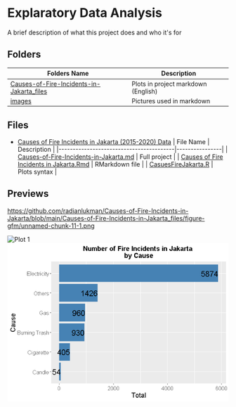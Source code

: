 
# Explaratory Data Analysis

A brief description of what this project does and who it's for


## Folders

| Folders Name                              | Description                                  |
|-------------------------------------------|----------------------------------------------|
| [Causes-of-Fire-Incidents-in-Jakarta_files](https://github.com/radianlukman/Causes-of-Fire-Incidents-in-Jakarta/tree/main/Causes-of-Fire-Incidents-in-Jakarta_files/figure-gfm) | Plots in project markdown (English)          |
| [images](https://github.com/radianlukman/Causes-of-Fire-Incidents-in-Jakarta/tree/main/images)                                    | Pictures used in markdown                    |

## Files
- [Causes of Fire Incidents in Jakarta (2015-2020) Data](https://github.com/radianlukman/Causes-of-Fire-Incidents-in-Jakarta/blob/main/CausesFireJakarta.csv)
| File Name                               | Description    |
|-----------------------------------------|----------------|
| [Causes-of-Fire-Incidents-in-Jakarta.md](https://github.com/radianlukman/Causes-of-Fire-Incidents-in-Jakarta/blob/main/Causes-of-Fire-Incidents-in-Jakarta.md)  | Full project   |
| [Causes of Fire Incidents in Jakarta.Rmd](https://github.com/radianlukman/Causes-of-Fire-Incidents-in-Jakarta/blob/main/Causes%20of%20Fire%20Incidents%20in%20Jakarta.Rmd) | RMarkdown file |
| [CasuesFireJakarta.R](https://github.com/radianlukman/Causes-of-Fire-Incidents-in-Jakarta/blob/main/CausesFireJakarta.R)                     | Plots syntax   |

## Previews
https://github.com/radianlukman/Causes-of-Fire-Incidents-in-Jakarta/blob/main/Causes-of-Fire-Incidents-in-Jakarta_files/figure-gfm/unnamed-chunk-11-1.png

![Plot 1](https://github.com/radianlukman/Causes-of-Fire-Incidents-in-Jakarta/blob/main/Causes-of-Fire-Incidents-in-Jakarta_files/figure-gfm/unnamed-chunk-11-1.png
)
![](Causes-of-Fire-Incidents-in-Jakarta_files/figure-gfm/unnamed-chunk-11-1.png)

